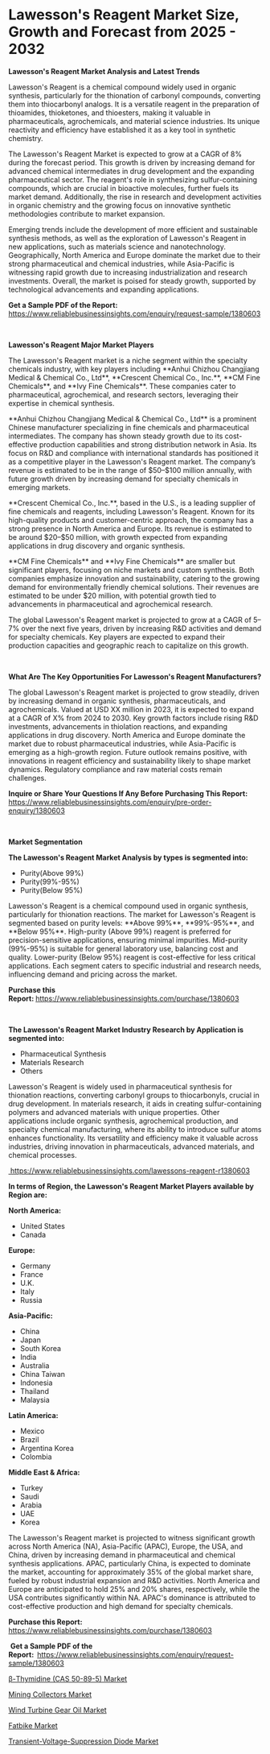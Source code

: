 <p><h1>Lawesson's Reagent Market Size, Growth and Forecast from 2025 - 2032</h1></p><p><strong>Lawesson's Reagent Market Analysis and Latest Trends</strong></p>
<p><p>Lawesson's Reagent is a chemical compound widely used in organic synthesis, particularly for the thionation of carbonyl compounds, converting them into thiocarbonyl analogs. It is a versatile reagent in the preparation of thioamides, thioketones, and thioesters, making it valuable in pharmaceuticals, agrochemicals, and material science industries. Its unique reactivity and efficiency have established it as a key tool in synthetic chemistry.</p><p>The Lawesson's Reagent Market is expected to grow at a CAGR of 8% during the forecast period. This growth is driven by increasing demand for advanced chemical intermediates in drug development and the expanding pharmaceutical sector. The reagent's role in synthesizing sulfur-containing compounds, which are crucial in bioactive molecules, further fuels its market demand. Additionally, the rise in research and development activities in organic chemistry and the growing focus on innovative synthetic methodologies contribute to market expansion.</p><p>Emerging trends include the development of more efficient and sustainable synthesis methods, as well as the exploration of Lawesson's Reagent in new applications, such as materials science and nanotechnology. Geographically, North America and Europe dominate the market due to their strong pharmaceutical and chemical industries, while Asia-Pacific is witnessing rapid growth due to increasing industrialization and research investments. Overall, the market is poised for steady growth, supported by technological advancements and expanding applications.</p></p>
<p><strong>Get a Sample PDF of the Report:&nbsp;</strong> <a href="https://www.reliablebusinessinsights.com/enquiry/request-sample/1380603?utm_campaign=115&utm_medium=2&utm_source=Github&utm_content=ia&utm_term=24012025&utm_id=lawessons-reagent">https://www.reliablebusinessinsights.com/enquiry/request-sample/1380603</a></p>
<p>&nbsp;</p>
<p><strong>Lawesson's Reagent Major Market Players</strong></p>
<p><p>The Lawesson's Reagent market is a niche segment within the specialty chemicals industry, with key players including **Anhui Chizhou Changjiang Medical & Chemical Co., Ltd**, **Crescent Chemical Co., Inc.**, **CM Fine Chemicals**, and **Ivy Fine Chemicals**. These companies cater to pharmaceutical, agrochemical, and research sectors, leveraging their expertise in chemical synthesis.</p><p>**Anhui Chizhou Changjiang Medical & Chemical Co., Ltd** is a prominent Chinese manufacturer specializing in fine chemicals and pharmaceutical intermediates. The company has shown steady growth due to its cost-effective production capabilities and strong distribution network in Asia. Its focus on R&D and compliance with international standards has positioned it as a competitive player in the Lawesson's Reagent market. The company’s revenue is estimated to be in the range of $50–$100 million annually, with future growth driven by increasing demand for specialty chemicals in emerging markets.</p><p>**Crescent Chemical Co., Inc.**, based in the U.S., is a leading supplier of fine chemicals and reagents, including Lawesson's Reagent. Known for its high-quality products and customer-centric approach, the company has a strong presence in North America and Europe. Its revenue is estimated to be around $20–$50 million, with growth expected from expanding applications in drug discovery and organic synthesis.</p><p>**CM Fine Chemicals** and **Ivy Fine Chemicals** are smaller but significant players, focusing on niche markets and custom synthesis. Both companies emphasize innovation and sustainability, catering to the growing demand for environmentally friendly chemical solutions. Their revenues are estimated to be under $20 million, with potential growth tied to advancements in pharmaceutical and agrochemical research.</p><p>The global Lawesson's Reagent market is projected to grow at a CAGR of 5–7% over the next five years, driven by increasing R&D activities and demand for specialty chemicals. Key players are expected to expand their production capacities and geographic reach to capitalize on this growth.</p></p>
<p>&nbsp;</p>
<p><strong>What Are The Key Opportunities For Lawesson's Reagent Manufacturers?</strong></p>
<p><p>The global Lawesson's Reagent market is projected to grow steadily, driven by increasing demand in organic synthesis, pharmaceuticals, and agrochemicals. Valued at USD XX million in 2023, it is expected to expand at a CAGR of X% from 2024 to 2030. Key growth factors include rising R&D investments, advancements in thiolation reactions, and expanding applications in drug discovery. North America and Europe dominate the market due to robust pharmaceutical industries, while Asia-Pacific is emerging as a high-growth region. Future outlook remains positive, with innovations in reagent efficiency and sustainability likely to shape market dynamics. Regulatory compliance and raw material costs remain challenges.</p></p>
<p><strong>Inquire or Share Your Questions If Any Before Purchasing This Report:</strong> <a href="https://www.reliablebusinessinsights.com/enquiry/pre-order-enquiry/1380603?utm_campaign=115&utm_medium=2&utm_source=Github&utm_content=ia&utm_term=24012025&utm_id=lawessons-reagent">https://www.reliablebusinessinsights.com/enquiry/pre-order-enquiry/1380603</a></p>
<p>&nbsp;</p>
<p><strong>Market Segmentation</strong></p>
<p><strong>The Lawesson's Reagent Market Analysis by types is segmented into:</strong></p>
<p><ul><li>Purity(Above 99%)</li><li>Purity(99%-95%)</li><li>Purity(Below 95%)</li></ul></p>
<p><p>Lawesson's Reagent is a chemical compound used in organic synthesis, particularly for thionation reactions. The market for Lawesson's Reagent is segmented based on purity levels: **Above 99%**, **99%-95%**, and **Below 95%**. High-purity (Above 99%) reagent is preferred for precision-sensitive applications, ensuring minimal impurities. Mid-purity (99%-95%) is suitable for general laboratory use, balancing cost and quality. Lower-purity (Below 95%) reagent is cost-effective for less critical applications. Each segment caters to specific industrial and research needs, influencing demand and pricing across the market.</p></p>
<p><strong>Purchase this Report:&nbsp;</strong><a href="https://www.reliablebusinessinsights.com/purchase/1380603?utm_campaign=115&utm_medium=2&utm_source=Github&utm_content=ia&utm_term=24012025&utm_id=lawessons-reagent">https://www.reliablebusinessinsights.com/purchase/1380603</a></p>
<p>&nbsp;</p>
<p><strong>The Lawesson's Reagent Market Industry Research by Application is segmented into:</strong></p>
<p><ul><li>Pharmaceutical Synthesis</li><li>Materials Research</li><li>Others</li></ul></p>
<p><p>Lawesson's Reagent is widely used in pharmaceutical synthesis for thionation reactions, converting carbonyl groups to thiocarbonyls, crucial in drug development. In materials research, it aids in creating sulfur-containing polymers and advanced materials with unique properties. Other applications include organic synthesis, agrochemical production, and specialty chemical manufacturing, where its ability to introduce sulfur atoms enhances functionality. Its versatility and efficiency make it valuable across industries, driving innovation in pharmaceuticals, advanced materials, and chemical processes.</p></p>
<p><a href="https://www.reliablebusinessinsights.com/lawessons-reagent-r1380603?utm_campaign=115&utm_medium=2&utm_source=Github&utm_content=ia&utm_term=24012025&utm_id=lawessons-reagent">&nbsp;https://www.reliablebusinessinsights.com/lawessons-reagent-r1380603</a></p>
<p><strong>In terms of Region, the Lawesson's Reagent Market Players available by Region are:</strong></p>
<p>
    <p> <strong> North America: </strong>
        <ul>
            <li>United States</li>
            <li>Canada</li>
        </ul>
        </p> 
    <p> <strong> Europe: </strong>
        <ul>
            <li>Germany</li>
            <li>France</li>
            <li>U.K.</li>
            <li>Italy</li>
            <li>Russia</li>
        </ul>
        </p> 
    <p> <strong> Asia-Pacific: </strong>
        <ul>
            <li>China</li>
            <li>Japan</li>
            <li>South Korea</li>
            <li>India</li>
            <li>Australia</li>
            <li>China Taiwan</li>
            <li>Indonesia</li>
            <li>Thailand</li>
            <li>Malaysia</li>
        </ul>
        </p> 
    <p> <strong> Latin America: </strong>
        <ul>
            <li>Mexico</li>
            <li>Brazil</li>
            <li>Argentina Korea</li>
            <li>Colombia</li>
        </ul>
        </p> 
    <p> <strong> Middle East & Africa: </strong>
        <ul>
            <li>Turkey</li>
            <li>Saudi</li>
            <li>Arabia</li>
            <li>UAE</li>
            <li>Korea</li>
        </ul>
    </p>
    </p>
<p><p>The Lawesson's Reagent market is projected to witness significant growth across North America (NA), Asia-Pacific (APAC), Europe, the USA, and China, driven by increasing demand in pharmaceutical and chemical synthesis applications. APAC, particularly China, is expected to dominate the market, accounting for approximately 35% of the global market share, fueled by robust industrial expansion and R&D activities. North America and Europe are anticipated to hold 25% and 20% shares, respectively, while the USA contributes significantly within NA. APAC's dominance is attributed to cost-effective production and high demand for specialty chemicals.</p></p>
<p><strong>Purchase this Report: </strong><a href="https://www.reliablebusinessinsights.com/purchase/1380603?utm_campaign=115&utm_medium=2&utm_source=Github&utm_content=ia&utm_term=24012025&utm_id=lawessons-reagent">https://www.reliablebusinessinsights.com/purchase/1380603</a></p>
<p>&nbsp;<strong>Get a Sample PDF of the Report:&nbsp;&nbsp;</strong><a href="https://www.reliablebusinessinsights.com/enquiry/request-sample/1380603?utm_campaign=115&utm_medium=2&utm_source=Github&utm_content=ia&utm_term=24012025&utm_id=lawessons-reagent">https://www.reliablebusinessinsights.com/enquiry/request-sample/1380603</a></p>
<p><strong></strong></p>
<p><p><a href="https://www.linkedin.com/pulse/competitive-landscape-%CE%B2-thymidine-cas-50-89-5-market-81bkc?utm_campaign=115&utm_medium=2&utm_source=Github&utm_content=ia&utm_term=24012025&utm_id=lawessons-reagent">β-Thymidine (CAS 50-89-5) Market</a></p><p><a href="https://github.com/justalichtenberger/Market-Research-Report-List-1/blob/main/mining-collectors-market.md?utm_campaign=115&utm_medium=2&utm_source=Github&utm_content=ia&utm_term=24012025&utm_id=lawessons-reagent">Mining Collectors Market</a></p><p><a href="https://github.com/arnoldannice0/Market-Research-Report-List-1/blob/main/wind-turbine-gear-oil-market.md?utm_campaign=115&utm_medium=2&utm_source=Github&utm_content=ia&utm_term=24012025&utm_id=lawessons-reagent">Wind Turbine Gear Oil Market</a></p><p><a href="https://www.linkedin.com/pulse/analysis-forecast-growing-demand-fatbike-market-cagr-ooijf?utm_campaign=115&utm_medium=2&utm_source=Github&utm_content=ia&utm_term=24012025&utm_id=lawessons-reagent">Fatbike Market</a></p><p><a href="https://www.linkedin.com/pulse/global-transient-voltage-suppression-diode-market-pulse-trends-myihc?utm_campaign=115&utm_medium=2&utm_source=Github&utm_content=ia&utm_term=24012025&utm_id=lawessons-reagent">Transient-Voltage-Suppression Diode Market</a></p></p>